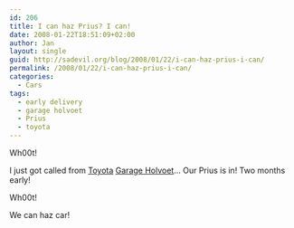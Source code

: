 ```yaml
---
id: 206
title: I can haz Prius? I can!
date: 2008-01-22T18:51:09+02:00
author: Jan
layout: single
guid: http://sadevil.org/blog/2008/01/22/i-can-haz-prius-i-can/
permalink: /2008/01/22/i-can-haz-prius-i-can/
categories:
  - Cars
tags:
  - early delivery
  - garage holvoet
  - Prius
  - toyota
---
```

Wh00t!

I just got called from <a href="http://www.toyota.be/" target="_blank">Toyota</a> <a href="http://www.toyota.be/holvoet" target="_blank">Garage Holvoet</a>&#8230; Our Prius is in! Two months early! 

Wh00t! 

We can haz car!